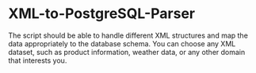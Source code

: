 # XML-to-PostgreSQL-Parser
The script should be able to handle different XML structures and map the data appropriately to the database schema. You can choose any XML dataset, such as product information, weather data, or any other domain that interests you.
